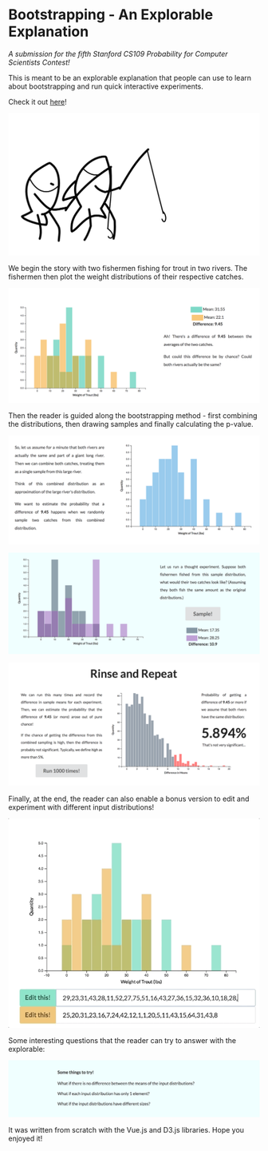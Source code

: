 # Bootstrapping - An Explorable Explanation

*A submission for the fifth Stanford CS109 Probability for Computer Scientists Contest!*

This is meant to be an explorable explanation that people can use to learn about bootstrapping and run quick interactive experiments.

Check it out [here](https://greentfrapp.github.io/bootstrapping-explorable/)!

![](assets/fishermen.png)

We begin the story with two fishermen fishing for trout in two rivers. The fishermen then plot the weight distributions of their respective catches.

![](assets/screenshot_1.png)

Then the reader is guided along the bootstrapping method - first combining the distributions, then drawing samples and finally calculating the p-value.

![](assets/screenshot_2.png)

![](assets/screenshot_3.png)

![](assets/screenshot_4.png)

Finally, at the end, the reader can also enable a bonus version to edit and experiment with different input distributions!

![](assets/screenrecording_1.gif)

Some interesting questions that the reader can try to answer with the explorable:

![](assets/screenshot_5.png)



It was written from scratch with the Vue.js and D3.js libraries. Hope you enjoyed it!

